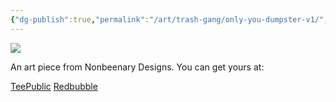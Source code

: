 ```yaml
---
{"dg-publish":true,"permalink":"/art/trash-gang/only-you-dumpster-v1/","title":"Only You Dumpster","tags":["Art","Other Trash Gang"]}
---
```



![](https://baserow-media.ams3.digitaloceanspaces.com/user_files/ZTA6QAj2Y3oVqXb56M6k25x2xxbVliVc_093b8d7b3bf9c33ebdb82d054e12f2621f2aa1c30132456e17aab18d712bcd17.png)

An art piece from Nonbeenary Designs. You can get yours at:

[TeePublic]()
[Redbubble]()
